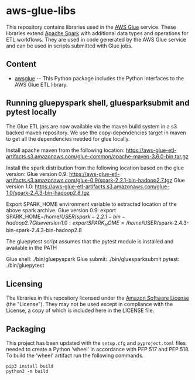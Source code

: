 # aws-glue-libs
This repository contains libraries used in the [AWS Glue](https://aws.amazon.com/glue) service. These libraries extend [Apache Spark](https://spark.apache.org/) with additional data types and operations for ETL workflows. They are used in code generated by the AWS Glue service and can be used in scripts submitted with Glue jobs. 

## Content

- [awsglue](awsglue) -- This Python package includes the Python interfaces to the AWS Glue ETL library.

## Running gluepyspark shell, gluesparksubmit and pytest locally

The Glue ETL jars are now available via the maven build system in a s3 backed maven repository. We use the copy-dependencies target in
maven to get all the dependencies needed for glue locally.

Install apache maven from the following location:
https://aws-glue-etl-artifacts.s3.amazonaws.com/glue-common/apache-maven-3.6.0-bin.tar.gz

Install the spark distribution from the following location based on the glue version:
Glue version 0.9: https://aws-glue-etl-artifacts.s3.amazonaws.com/glue-0.9/spark-2.2.1-bin-hadoop2.7.tgz
Glue version 1.0: https://aws-glue-etl-artifacts.s3.amazonaws.com/glue-1.0/spark-2.4.3-bin-hadoop2.8.tgz

Export SPARK_HOME environment variable to extracted location of the
above spark archive.
Glue version 0.9: export SPARK_HOME=/home/$USER/spark-2.2.1-bin-hadoop2.7
Glue version 1.0: export SPARK_HOME=/home/$USER/spark-2.4.3-bin-spark-2.4.3-bin-hadoop2.8

The gluepytest script assumes that the pytest module is installed and available in the PATH

Glue shell: ./bin/gluepyspark
Glue submit: ./bin/gluesparksubmit
pytest: ./bin/gluepytest

## Licensing

The libraries in this repository licensed under the [Amazon Software License](http://aws.amazon.com/asl/) (the "License"). They may not be used except in compliance with the License, a copy of which is included here in the LICENSE file.

## Packaging

This project has been updated with the `setup.cfg` and `pyproject.toml` files needed to create a 
Python 'wheel' in accordance with PEP 517 and PEP 518. To build the 'wheel' artifact run the 
following commands.

```
pip3 install build
python3 -m build
```

